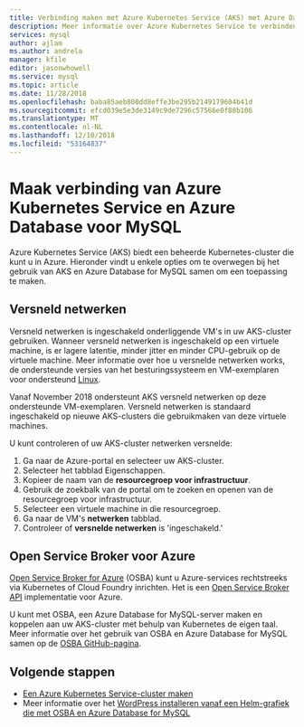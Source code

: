 ```yaml
---
title: Verbinding maken met Azure Kubernetes Service (AKS) met Azure Database for MySQL
description: Meer informatie over Azure Kubernetes Service te verbinden met Azure Database for MySQL
services: mysql
author: ajlam
ms.author: andrela
manager: kfile
editor: jasonwhowell
ms.service: mysql
ms.topic: article
ms.date: 11/28/2018
ms.openlocfilehash: baba85aeb800dd8effe3be295b2149179604b41d
ms.sourcegitcommit: efcd039e5e3de3149c9de7296c57566e0f88b106
ms.translationtype: MT
ms.contentlocale: nl-NL
ms.lasthandoff: 12/10/2018
ms.locfileid: "53164837"
---
```

# <a name="connecting-azure-kubernetes-service-and-azure-database-for-mysql"></a>Maak verbinding van Azure Kubernetes Service en Azure Database voor MySQL

Azure Kubernetes Service (AKS) biedt een beheerde Kubernetes-cluster die kunt u in Azure. Hieronder vindt u enkele opties om te overwegen bij het gebruik van AKS en Azure Database for MySQL samen om een toepassing te maken.


## <a name="accelerated-networking"></a>Versneld netwerken
Versneld netwerken is ingeschakeld onderliggende VM's in uw AKS-cluster gebruiken. Wanneer versneld netwerken is ingeschakeld op een virtuele machine, is er lagere latentie, minder jitter en minder CPU-gebruik op de virtuele machine. Meer informatie over hoe u versnelde netwerken works, de ondersteunde versies van het besturingssysteem en VM-exemplaren voor ondersteund [Linux](../virtual-network/create-vm-accelerated-networking-cli.md).

Vanaf November 2018 ondersteunt AKS versneld netwerken op deze ondersteunde VM-exemplaren. Versneld netwerken is standaard ingeschakeld op nieuwe AKS-clusters die gebruikmaken van deze virtuele machines.

U kunt controleren of uw AKS-cluster netwerken versnelde:
1. Ga naar de Azure-portal en selecteer uw AKS-cluster.
2. Selecteer het tabblad Eigenschappen.
3. Kopieer de naam van de **resourcegroep voor infrastructuur**.
4. Gebruik de zoekbalk van de portal om te zoeken en openen van de resourcegroep voor infrastructuur.
5. Selecteer een virtuele machine in die resourcegroep.
6. Ga naar de VM's **netwerken** tabblad.
7. Controleer of **versnelde netwerken** is 'ingeschakeld.'


## <a name="open-service-broker-for-azure"></a>Open Service Broker voor Azure 
[Open Service Broker for Azure](https://github.com/Azure/open-service-broker-azure/blob/master/README.md) (OSBA) kunt u Azure-services rechtstreeks via Kubernetes of Cloud Foundry inrichten. Het is een [Open Service Broker API](https://www.openservicebrokerapi.org/) implementatie voor Azure.

U kunt met OSBA, een Azure Database for MySQL-server maken en koppelen aan uw AKS-cluster met behulp van Kubernetes de eigen taal. Meer informatie over het gebruik van OSBA en Azure Database for MySQL samen op de [OSBA GitHub-pagina](https://github.com/Azure/open-service-broker-azure/blob/master/docs/modules/mysql.md). 



## <a name="next-steps"></a>Volgende stappen
- [Een Azure Kubernetes Service-cluster maken](../aks/kubernetes-walkthrough.md)
- Meer informatie over het [WordPress installeren vanaf een Helm-grafiek die met OSBA en Azure Database for MySQL](../aks/integrate-azure.md)
